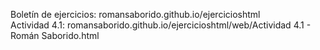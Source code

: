 Boletín de ejercicios: romansaborido.github.io/ejercicioshtml
<br>
Actividad 4.1: romansaborido.github.io/ejercicioshtml/web/Actividad 4.1 - Román Saborido.html
